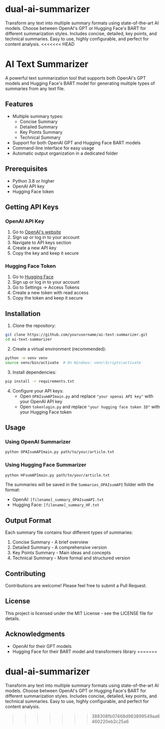 # dual-ai-summarizer
Transform any text into multiple summary formats using state-of-the-art AI models. Choose between OpenAI's GPT or Hugging Face's BART for different summarization styles. Includes concise, detailed, key points, and technical summaries. Easy to use, highly configurable, and perfect for content analysis.
<<<<<<< HEAD
# AI Text Summarizer

A powerful text summarization tool that supports both OpenAI's GPT models and Hugging Face's BART model for generating multiple types of summaries from any text file.

## Features

- Multiple summary types:
  - Concise Summary
  - Detailed Summary
  - Key Points Summary
  - Technical Summary
- Support for both OpenAI GPT and Hugging Face BART models
- Command-line interface for easy usage
- Automatic output organization in a dedicated folder

## Prerequisites

- Python 3.8 or higher
- OpenAI API key
- Hugging Face token

## Getting API Keys

### OpenAI API Key
1. Go to [OpenAI's website](https://platform.openai.com/)
2. Sign up or log in to your account
3. Navigate to API keys section
4. Create a new API key
5. Copy the key and keep it secure

### Hugging Face Token
1. Go to [Hugging Face](https://huggingface.co/)
2. Sign up or log in to your account
3. Go to Settings -> Access Tokens
4. Create a new token with read access
5. Copy the token and keep it secure

## Installation

1. Clone the repository:
```bash
git clone https://github.com/yourusername/ai-text-summarizer.git
cd ai-text-summarizer
```

2. Create a virtual environment (recommended):
```bash
python -m venv venv
source venv/bin/activate  # On Windows: venv\Scripts\activate
```

3. Install dependencies:
```bash
pip install -r requirements.txt
```

4. Configure your API keys:
   - Open `OPAIsumAPImain.py` and replace `"your openai API key"` with your OpenAI API key
   - Open `tokenlogin.py` and replace `"your hugging face token ID"` with your Hugging Face token

## Usage

### Using OpenAI Summarizer
```bash
python OPAIsumAPImain.py path/to/your/article.txt
```

### Using Hugging Face Summarizer
```bash
python HFsumAPImain.py path/to/your/article.txt
```

The summaries will be saved in the `Summaries_OPAIsumAPI` folder with the format:
- OpenAI: `[filename]_summary_OPAIsumAPI.txt`
- Hugging Face: `[filename]_summary_HF.txt`

## Output Format

Each summary file contains four different types of summaries:
1. Concise Summary - A brief overview
2. Detailed Summary - A comprehensive version
3. Key Points Summary - Main ideas and concepts
4. Technical Summary - More formal and structured version

## Contributing

Contributions are welcome! Please feel free to submit a Pull Request.

## License

This project is licensed under the MIT License - see the LICENSE file for details.

## Acknowledgments

- OpenAI for their GPT models
- Hugging Face for their BART model and transformers library 
=======
# dual-ai-summarizer
Transform any text into multiple summary formats using state-of-the-art AI models. Choose between OpenAI's GPT or Hugging Face's BART for different summarization styles. Includes concise, detailed, key points, and technical summaries. Easy to use, highly configurable, and perfect for content analysis.
>>>>>>> 388308fb07468d983899549aa6460220eb2c25a6
